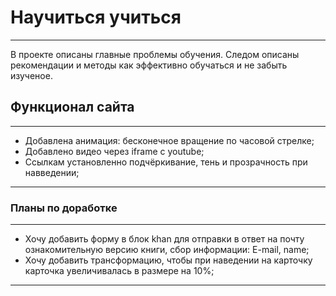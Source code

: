 # Научиться учиться

---

В проекте описаны главные проблемы обучения. Следом описаны рекомендации и методы как эффективно обучаться и не забыть изученое.

## Функционал сайта

---

- Добавлена анимация: бесконечное вращение по часовой стрелке;
- Добавлено видео через iframe с youtube;
- Ссылкам установленно подчёркивание, тень и прозрачность при навведении;

---

### Планы по доработке

---

- Хочу добавить форму в блок khan для отправки в ответ на почту ознакомительную версию книги, сбор информации: E-mail, name;
- Хочу добавить трансформацию, чтобы при наведении на карточку карточка увеличивалась в размере на 10%;

---
